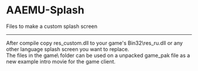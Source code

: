 # AAEMU-Splash
Files to make a custom splash screen<br><hr>
After compile copy res_custom.dll to your game's Bin32\res_ru.dll or any other language splash screen you want to replace.<br>
The files in the game\ folder can be used on a unpacked game_pak file as a new example intro movie for the game client.
